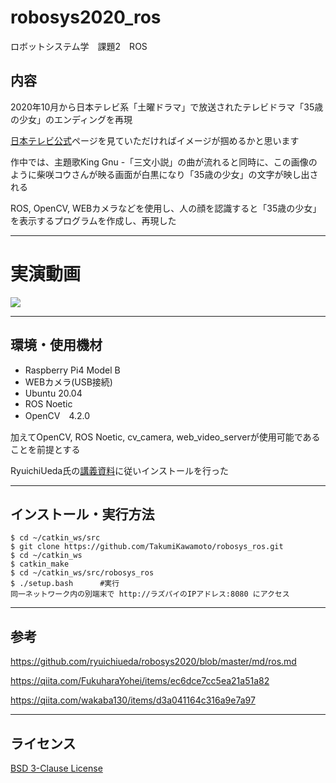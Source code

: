 # robosys2020_ros
ロボットシステム学　課題2　ROS

## 内容

2020年10月から日本テレビ系「土曜ドラマ」で放送されたテレビドラマ「35歳の少女」のエンディングを再現

[日本テレビ公式](https://www.ntv.co.jp/shojo35/)ページを見ていただければイメージが掴めるかと思います

作中では、主題歌King Gnu -「三文小説」の曲が流れると同時に、この画像のように柴咲コウさんが映る画面が白黒になり「35歳の少女」の文字が映し出される

ROS, OpenCV, WEBカメラなどを使用し、人の顔を認識すると「35歳の少女」を表示するプログラムを作成し、再現した

---
# 実演動画

[![](http://img.youtube.com/vi/8VfxVXgFEdg/0.jpg)](http://www.youtube.com/watch?v=8VfxVXgFEdg "robosys2020 ros demo video")

---
## 環境・使用機材

- Raspberry Pi4 Model B
- WEBカメラ(USB接続)
- Ubuntu 20.04
- ROS Noetic
- OpenCV　4.2.0

加えてOpenCV, ROS Noetic, cv_camera, web_video_serverが使用可能であることを前提とする

RyuichiUeda氏の[講義資料](https://github.com/ryuichiueda/robosys2020/blob/master/md/ros.md)に従いインストールを行った

---
## インストール・実行方法

    $ cd ~/catkin_ws/src
    $ git clone https://github.com/TakumiKawamoto/robosys_ros.git
    $ cd ~/catkin_ws
    $ catkin_make
    $ cd ~/catkin_ws/src/robosys_ros
    $ ./setup.bash      #実行
    同一ネットワーク内の別端末で http://ラズパイのIPアドレス:8080 にアクセス
---
## 参考

https://github.com/ryuichiueda/robosys2020/blob/master/md/ros.md

https://qiita.com/FukuharaYohei/items/ec6dce7cc5ea21a51a82

https://qiita.com/wakaba130/items/d3a041164c316a9e7a97

---
## ライセンス

[BSD 3-Clause License](https://github.com/TakumiKawamoto/robosys_ros/blob/main/LICENSE)
